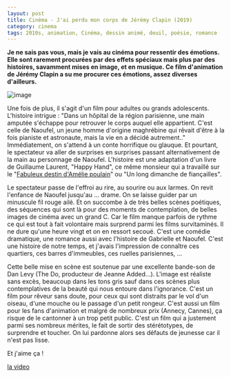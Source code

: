 ```yaml
---
layout: post
title: Cinéma - J'ai perdu mon corps de Jérémy Clapin (2019)
category: cinema
tags: 2010s, animation, Cinéma, dessin animé, deuil, poésie, romance
---
```

**Je ne sais pas vous, mais je vais au cinéma pour ressentir des émotions. Elle sont rarement procurées par des effets spéciaux mais plus par des histoires, savamment mises en image, et en musique. Ce film d'animation de Jérémy Clapin a su me procurer ces émotions, assez diverses d'ailleurs.**

![image](https://cheziceman.files.wordpress.com/2019/11/jaiperducorps.jpg)

Une fois de plus, il s'agit d'un film pour adultes ou grands adolescents. L'histoire intrigue : "Dans un hôpital de la région parisienne, une main amputée s'échappe pour retrouver le corps auquel elle appartient. C'est celle de Naoufel, un jeune homme d'origine maghrébine qui rêvait d'être à la fois pianiste et astronaute, mais la vie en a décidé autrement.." Immédiatement, on s'attend à un conte horrifique ou glauque. Et pourtant, le spectateur va aller de surprises en surprises passant alternativement de la main au personnage de Naoufel. L'histoire est une adaptation d'un livre de Guillaume Laurent, "Happy Hand", ce même monsieur qui a travaillé sur le "<a href="https://cheziceman.wordpress.com/2016/09/05/yann-tiersen-le-fabuleux-destin-damelie-poulain/">Fabuleux destin d'Amélie poulain</a>" ou "Un long dimanche de fiançailles". 

Le spectateur passe de l'effroi au rire, au sourire ou aux larmes. On revit l'enfance de Naoufel jusqu'au ... drame. On se laisse guider par un minuscule fil rouge ailé. Et on succombe à de très belles scènes poétiques, des séquences qui sont là pour des moments de contemplation, de belles images de cinéma avec un grand C. Car le film manque parfois de rythme ce qui est tout à fait volontaire mais surprend parmi les films survitaminés. Il ne dure qu'une heure vingt et on en ressort secoué. C'est une comédie dramatique, une romance aussi avec l'histoire de Gabrielle et Naoufel. C'est une histoire de notre temps, et j'avais l'impression de connaître ces quartiers, ces barres d'immeubles, ces ruelles parisiennes, ...

Cette belle mise en scène est soutenue par une excellente bande-son de Dan Levy (The Do, producteur de Jeanne Added...). L'image est réaliste sans excès, beaucoup dans les tons gris sauf dans ces scènes plus contemplatives de la beauté qui nous entoure dans l'ignorance. C'est un film pour rêveur sans doute, pour ceux qui sont distraits par le vol d'un oiseau, d'une mouche ou le passage d'un petit rongeur. C'est aussi un film pour les fans d'animation et malgré de nombreux prix (Annecy, Cannes), ça risque de le cantonner à un trop petit public. C'est un film qui a justement parmi ses nombreux mérites, le fait de sortir des stérétotypes, de surprendre et toucher. On lui pardonne alors ses défauts de jeunesse car il n'est pas lisse.

Et j'aime ça !

[la video](https://www.youtube.com/watch?v=RTf-11SpSf0)


